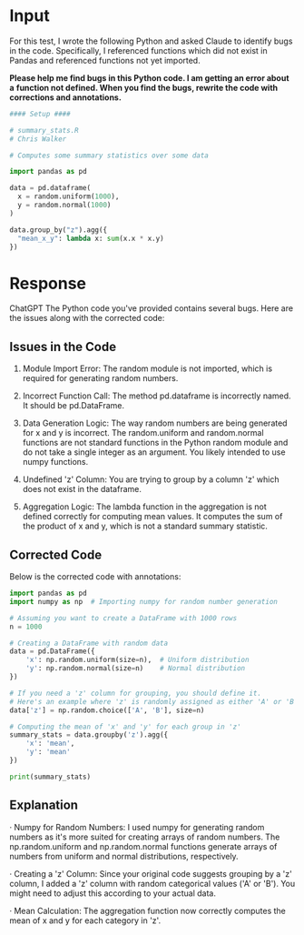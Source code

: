 # Input

For this test, I wrote the following Python and asked Claude to identify bugs
in the code. Specifically, I referenced functions which did not exist in Pandas
and referenced functions not yet imported.

**Please help me find bugs in this Python code. I am getting an error about a**
**function not defined. When you find the bugs, rewrite the code with**
**corrections and annotations.**

```python
#### Setup ####

# summary_stats.R
# Chris Walker

# Computes some summary statistics over some data

import pandas as pd

data = pd.dataframe(
  x = random.uniform(1000),
  y = random.normal(1000)
)

data.group_by("z").agg({
  "mean_x_y": lambda x: sum(x.x * x.y)
})
```

# Response 

ChatGPT
The Python code you've provided contains several bugs. Here are the issues along with the corrected code:

## Issues in the Code
1. Module Import Error: The random module is not imported, which is required for generating random numbers.

2. Incorrect Function Call: The method pd.dataframe is incorrectly named. It should be pd.DataFrame.

3. Data Generation Logic: The way random numbers are being generated for x and y is incorrect. The random.uniform and random.normal functions are not standard functions in the Python random module and do not take a single integer as an argument. You likely intended to use numpy functions.

4. Undefined 'z' Column: You are trying to group by a column 'z' which does not exist in the dataframe.

5. Aggregation Logic: The lambda function in the aggregation is not defined correctly for computing mean values. It computes the sum of the product of x and y, which is not a standard summary statistic.

## Corrected Code
Below is the corrected code with annotations:

```python
import pandas as pd
import numpy as np  # Importing numpy for random number generation

# Assuming you want to create a DataFrame with 1000 rows
n = 1000

# Creating a DataFrame with random data
data = pd.DataFrame({
    'x': np.random.uniform(size=n),  # Uniform distribution
    'y': np.random.normal(size=n)    # Normal distribution
})

# If you need a 'z' column for grouping, you should define it. 
# Here's an example where 'z' is randomly assigned as either 'A' or 'B'
data['z'] = np.random.choice(['A', 'B'], size=n)

# Computing the mean of 'x' and 'y' for each group in 'z'
summary_stats = data.groupby('z').agg({
    'x': 'mean',
    'y': 'mean'
})

print(summary_stats)
```

## Explanation
· Numpy for Random Numbers: I used numpy for generating random numbers as it's more suited for creating arrays of random numbers. The np.random.uniform and np.random.normal functions generate arrays of numbers from uniform and normal distributions, respectively.

· Creating a 'z' Column: Since your original code suggests grouping by a 'z' column, I added a 'z' column with random categorical values ('A' or 'B'). You might need to adjust this according to your actual data.

· Mean Calculation: The aggregation function now correctly computes the mean of x and y for each category in 'z'.
